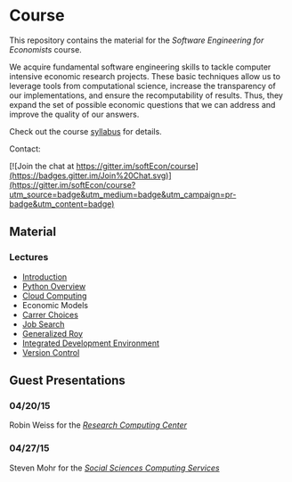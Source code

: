 # Course

This repository contains the material for the *Software Engineering for Economists* course. 

We acquire fundamental software engineering skills to tackle computer intensive economic research projects. These basic techniques allow us to leverage tools from computational science, increase the transparency of our implementations, and ensure the recomputability of results. Thus, they expand the set of possible economic questions
that we can address and improve the quality of our answers.

Check out the course [syllabus](https://github.com/softEcon/course/blob/master/syllabus.pdf) for details.

Contact:

[![Join the chat at https://gitter.im/softEcon/course](https://badges.gitter.im/Join%20Chat.svg)](https://gitter.im/softEcon/course?utm_source=badge&utm_medium=badge&utm_campaign=pr-badge&utm_content=badge)

## Material

### Lectures
* [Introduction](http://nbviewer.ipython.org/github/softEcon/course/blob/master/lectures/class_introduction/lecture.ipynb)
* [Python Overview](http://nbviewer.ipython.org/github/softEcon/course/blob/master/lectures/python_overview/lecture.ipynb)
* [Cloud Computing](http://nbviewer.ipython.org/github/softEcon/course/blob/master/lectures/cloud_computing/lecture.ipynb)
* Economic Models
 * [Carrer Choices](http://nbviewer.ipython.org/github/softEcon/course/blob/master/lectures/economic_models/career_choices/lecture.ipynb)
 * [Job Search](http://nbviewer.ipython.org/github/softEcon/course/blob/master/lectures/economic_models/job_search/lecture.ipynb)
 * [Generalized Roy](http://nbviewer.ipython.org/github/softEcon/course/blob/master/lectures/economic_models/generalized_roy/lecture.ipynb)
* [Integrated Development Environment](http://nbviewer.ipython.org/github/softEcon/course/blob/master/lectures/integrated_development_environment/lecture.ipynb) 
* [Version Control](http://nbviewer.ipython.org/github/softEcon/course/blob/master/lectures/version_control/lecture.ipynb) 

## Guest Presentations

### 04/20/15 

Robin Weiss for the [*Research Computing Center*](https://github.com/softEcon/course/blob/master/resource_centers/research_computing_center.pdf)

### 04/27/15 

Steven Mohr for the [*Social Sciences Computing Services*](https://github.com/softEcon/course/blob/master/resource_centers/social_sciences_computing_services.pdf)

